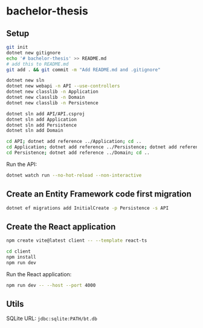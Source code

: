 # bachelor-thesis

## Setup

```bash
git init
dotnet new gitignore
echo '# bachelor-thesis' >> README.md
# add this to README.md
git add . && git commit -m "Add README.md and .gitignore"
```

```bash
dotnet new sln
dotnet new webapi -n API --use-controllers
dotnet new classlib -n Application
dotnet new classlib -n Domain
dotnet new classlib -n Persistence

dotnet sln add API/API.csproj
dotnet sln add Application
dotnet sln add Persistence
dotnet sln add Domain

cd API; dotnet add reference ../Application; cd ..
cd Application; dotnet add reference ../Persistence; dotnet add reference ../Domain; cd ..
cd Persistence; dotnet add reference ../Domain; cd ..
```

Run the API:

```bash
dotnet watch run --no-hot-reload --non-interactive
```

## Create an Entity Framework code first migration

```bash
dotnet ef migrations add InitialCreate -p Persistence -s API
```

## Create the React application

```bash
npm create vite@latest client -- --template react-ts
```

```bash
cd client
npm install
npm run dev
```

Run the React application:

```bash
npm run dev -- --host --port 4000
```

## Utils

SQLite URL: `jdbc:sqlite:PATH/bt.db`
